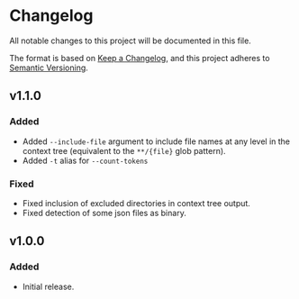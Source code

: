 # Changelog

All notable changes to this project will be documented in this file.

The format is based on [Keep a Changelog](https://keepachangelog.com/en/1.1.0/),
and this project adheres to [Semantic Versioning](https://semver.org/spec/v2.0.0.html).

## v1.1.0
### Added
- Added `--include-file` argument to include file names at any level in the context tree (equivalent to the `**/{file}` glob pattern).
- Added `-t` alias for `--count-tokens`
### Fixed
- Fixed inclusion of excluded directories in context tree output.
- Fixed detection of some json files as binary.

## v1.0.0
### Added
- Initial release.
